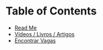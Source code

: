 # Table of Contents

* [Read Me](README.md)
* [Vídeos / Livros / Artigos](CONTEUDO.md)
* [Encontrar Vagas](VAGAS.md)